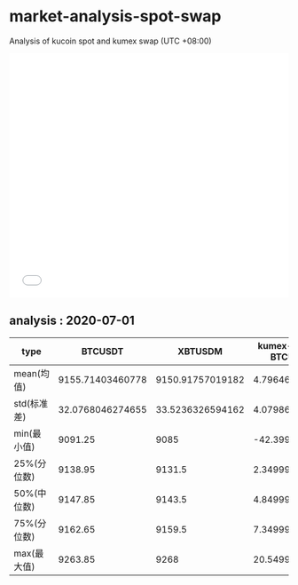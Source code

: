 # market-analysis-spot-swap
Analysis of kucoin spot and kumex swap (UTC +08:00)

<iframe width="100%" height="440" src="./data.html" frameborder="no" border="0" scrolling="no"></iframe>

## analysis : 2020-07-01

type | BTCUSDT | XBTUSDM | kumex-XBTUSDM-BTCUSDT_arb
---|---|---|---
mean(均值) | 9155.71403460778 | 9150.91757019182 | 4.79646442183678
std(标准差) | 32.0768046274655 | 33.5236326594162 | 4.07986353271521
min(最小值) | 9091.25 | 9085 | -42.3999999999996
25%(分位数) | 9138.95 | 9131.5 | 2.34999999999855
50%(中位数) | 9147.85 | 9143.5 | 4.84999999999854
75%(分位数) | 9162.65 | 9159.5 | 7.34999999999854
max(最大值) | 9263.85 | 9268 | 20.5499999999993
